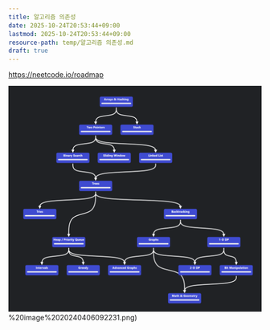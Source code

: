 ```yaml
---
title: 알고리즘 의존성
date: 2025-10-24T20:53:44+09:00
lastmod: 2025-10-24T20:53:44+09:00
resource-path: temp/알고리즘 의존성.md
draft: true
---
```

https://neetcode.io/roadmap

![](../08.media/20240406092231.png)%20image%2020240406092231.png)


